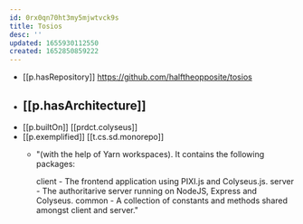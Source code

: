 ```yaml
---
id: 0rx0qn70ht3my5mjwtvck9s
title: Tosios
desc: ''
updated: 1655930112550
created: 1652850859222
---
```



- [[p.hasRepository]] https://github.com/halftheopposite/tosios
- [[p.hasArchitecture]] 
  - 
- [[p.builtOn]] [[prdct.colyseus]]
- [[p.exemplified]] [[t.cs.sd.monorepo]]
  - "(with the help of Yarn workspaces). It contains the following packages:

    client - The frontend application using PIXI.js and Colyseus.js.
    server - The authoritarive server running on NodeJS, Express and Colyseus.
    common - A collection of constants and methods shared amongst client and server."

